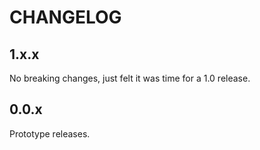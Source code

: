 # CHANGELOG

## 1.x.x

No breaking changes, just felt it was time for a 1.0 release.

## 0.0.x

Prototype releases.
